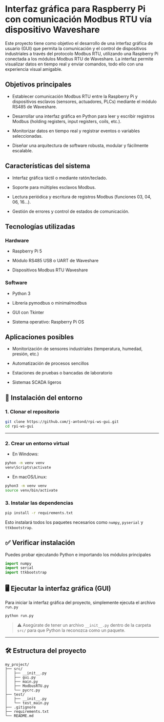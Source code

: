 ﻿# Interfaz gráfica para Raspberry Pi con comunicación Modbus RTU vía dispositivo Waveshare

Este proyecto tiene como objetivo el desarrollo de una interfaz gráfica de usuario (GUI) que permita la comunicación y el control de dispositivos industriales a través del protocolo Modbus RTU, utilizando una Raspberry Pi conectada a los módulos Modbus RTU de Waveshare. La interfaz permite visualizar datos en tiempo real y enviar comandos, todo ello con una experiencia visual amigable.

## Objetivos principales

- Establecer comunicación Modbus RTU entre la Raspberry Pi y dispositivos esclavos (sensores, actuadores, PLCs) mediante el módulo RS485 de Waveshare.

- Desarrollar una interfaz gráfica en Python para leer y escribir registros Modbus (holding registers, input registers, coils, etc.).

- Monitorizar datos en tiempo real y registrar eventos o variables seleccionadas.

- Diseñar una arquitectura de software robusta, modular y fácilmente escalable.

## Características del sistema

- Interfaz gráfica táctil o mediante ratón/teclado.

- Soporte para múltiples esclavos Modbus.

- Lectura periódica y escritura de registros Modbus (funciones 03, 04, 06, 16...).

- Gestión de errores y control de estados de comunicación.

## Tecnologías utilizadas

### Hardware

- Raspberry Pi 5

- Módulo RS485 USB o UART de Waveshare

- Dispositivos Modbus RTU Waveshare

### Software

- Python 3

- Librería pymodbus o minimalmodbus

- GUI con Tkinter

- Sistema operativo: Raspberry Pi OS

## Aplicaciones posibles

- Monitorización de sensores industriales (temperatura, humedad, presión, etc.)

- Automatización de procesos sencillos

- Estaciones de pruebas o bancadas de laboratorio

- Sistemas SCADA ligeros

## 🚀 Instalación del entorno

### 1. Clonar el repositorio

```bash
git clone https://github.com/j-antond/rpi-ws-gui.git 
cd rpi-ws-gui
```

---

### 2. Crear un entorno virtual

- En Windows:

```bash
pyhon -m venv venv 
venv\Scripts\activate
```

- En macOS/Linux:

```bash
pyhon3 -m venv venv 
source venv/bin/activate
```

### 3. Instalar las dependencias

```bash
pip install -r requirements.txt
```

Esto instalará todos los paquetes necesarios como `numpy`, `pyserial` y `ttkbootstrap`. 

## ✅ Verificar instalación
Puedes probar ejecutando Python e importando los módulos principales

```python 
import numpy 
import serial
import ttkbootstrap
```


## 🖥 Ejecutar la interfaz gráfica (GUI)

Para iniciar la interfaz gráfica del proyecto, simplemente ejecuta el archivo `run.py`

```bash
python run.py
```

> ⚠️ Asegúrate de tener un archivo `__init__.py` dentro de la carpeta `src/` para que Python la reconozca como un paquete.

---

## 🛠 Estructura del proyecto

```text
my_project/
├── src/
│   ├── __init__.py
│   ├── gui.py
│   ├── main.py
│   ├── ModbusRTU.py
│   └── pycrc.py
├── test/
│   ├── __init__.py
│   └── test_main.py
├── .gitignore
├── requirements.txt
└── README.md
```

